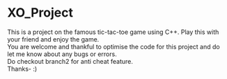 # XO_Project
This is a project on the famous tic-tac-toe game using C++.
Play this with your friend and enjoy the game.
<br>
You are welcome and thankful to optimise the code for this project and do let me know about any bugs or errors.<br>
Do checkout branch2 for anti cheat feature.<br>
Thanks- :)
